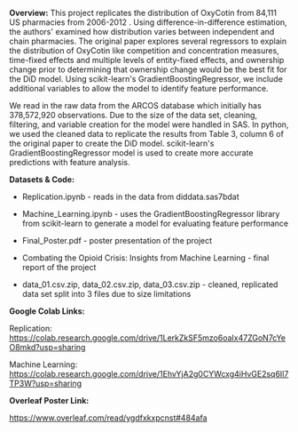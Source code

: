 **Overview:** This project replicates the distribution of OxyCotin from 84,111 US pharmacies from 2006-2012 . Using difference-in-difference estimation, the authors' 
examined how distribution varies between independent and chain pharmacies. The original paper explores several regressors to explain the distribution of 
OxyCotin like competition and concentration measures, time-fixed effects and multiple levels of entity-fixed effects, and ownership change prior to 
determining that ownership change would be the best fit for the DiD model. Using scikit-learn's GradientBoostingRegressor, we include additional 
variables to allow the model to identify feature performance. 

We read in the raw data from the ARCOS database which initially has 378,572,920 observations. Due to the size of the data set, cleaning,
filtering, and variable creation for the model were handled in SAS. In python, we used the cleaned data to replicate the results from Table 3, 
column 6 of the original paper to create the DiD model. scikit-learn's GradientBoostingRegressor model is used to create more accurate predictions with
feature analysis.


**Datasets & Code:**

- Replication.ipynb - reads in the data from diddata.sas7bdat

- Machine_Learning.ipynb - uses the GradientBoostingRegressor library from scikit-learn to generate a model for evaluating feature performance

- Final_Poster.pdf - poster presentation of the project

- Combating the Opioid Crisis: Insights from Machine Learning - final report of the project 

- data_01.csv.zip, data_02.csv.zip, data_03.csv.zip - cleaned, replicated data set split into 3 files due to size limitations

**Google Colab Links:**

Replication: https://colab.research.google.com/drive/1LerkZkSF5mzo6oaIx47ZGoN7cYeO8mkd?usp=sharing

Machine Learning: https://colab.research.google.com/drive/1EhvYjA2g0CYWcxg4iHvGE2sq6Il7TP3W?usp=sharing

**Overleaf Poster Link:**

https://www.overleaf.com/read/ygdfxkxpcnst#484afa
